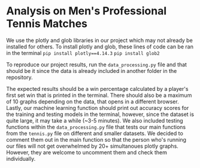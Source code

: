# Analysis on Men's Professional Tennis Matches

We use the plotly and glob libraries in our project which may not already be installed for others.
To install plotly and glob, these lines of code can be ran in the terminal
`pip install plotly==4.14.3`
`pip install glob2`

To reproduce our project results, run the `data_processing.py` file and
that should be it since the data is already included in another folder in
the repository.

The expected results should be a win percentage calculated by a player's first set win
that is printed in the terminal. There should also be a maximum of 10 graphs depending
on the data, that opens in a different browser. Lastly, our machine learning function
should print out accuracy scores for the training and testing models in the terminal, however,
since the dataset is quite large, it may take a while (~3-5 minutes).
We also included testing functions within the `data_processing.py` file that tests our main functions from the `tennis.py` file on different and smaller datasets. We decided to comment them out in the main function so that the person who's running our files will not get overwhelmed by 20+ simultanoues plotly graphs. However, they are welcome to uncomment them and check them individually.